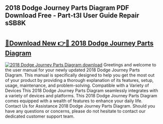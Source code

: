 ## 2018 Dodge Journey Parts Diagram PDF Download Free - Part-t3I User Guide Repair sSB8K

# <h2><a href="http://dfhbne.blite.top/?on=2018+Dodge+Journey+Parts+Diagram">🔗Download New 👉🔴 2018 Dodge Journey Parts Diagram</a></h2>

[![2018 Dodge Journey Parts Diagram download](https://i.imgur.com/lujVjoI.png)](http://dfhbne.blite.top/?on=2018+Dodge+Journey+Parts+Diagram)
Greetings and welcome to the user manual for your newly updated 2018 Dodge Journey Parts Diagram. This manual is specifically designed to help you get the most out of your product by providing a thorough explanation of its features, setup, usage, maintenance, and problem-solving. Compatible with a Variety of Devices This 2018 Dodge Journey Parts Diagram seamlessly integrates with a variety of devices and platforms. This 2018 Dodge Journey Parts Diagram comes equipped with a wealth of features to enhance your daily life. Contact Us for Assistance 2018 Dodge Journey Parts Diagram. Should you have any questions or concerns, please do not hesitate to contact our dedicated customer support team.
